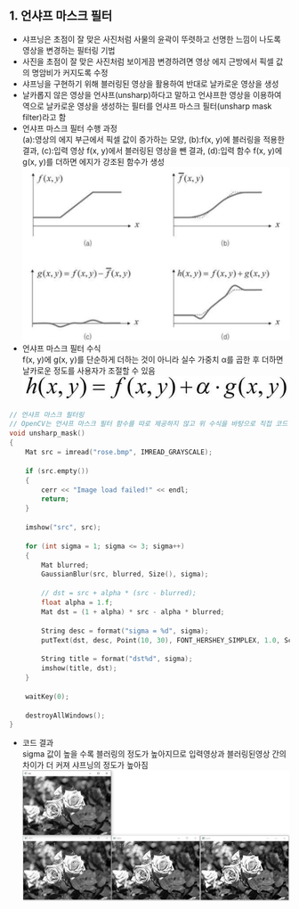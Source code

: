 ## 1. 언샤프 마스크 필터
* 샤프닝은 초점이 잘 맞은 사진처럼 사물의 윤곽이 뚜렷하고 선명한 느낌이 나도록 영상을 변경하는 필터링 기법
* 사진을 초점이 잘 맞은 사진처럼 보이게끔 변경하려면 영상 에지 근방에서 픽셀 값의 명암비가 커지도록 수정
* 샤프닝을 구현하기 위해 블러링된 영상을 활용하여 반대로 날카로운 영상을 생성
* 날카롭지 않은 영상을 언샤프(unsharp)하다고 말하고 언샤프한 영상을 이용하여 역으로 날카로운 영상을 생성하는 필터를 언샤프 마스크 필터(unsharp mask filter)라고 함
* 언샤프 마스크 필터 수행 과정
<br/> (a):영상의 에지 부근에서 픽셀 값이 증가하는 모양, (b):f(x, y)에 블러링을 적용한 결과, (c):입력 영상 f(x, y)에서 블러링된 영상을 뺀 결과, (d):입력 함수 f(x, y)에 g(x, y)를 더하면 에지가 강조된 함수가 생성
<br/> <img src="./img/OCV024.PNG" /> 
* 언샤프 마스크 필터 수식
<br/> f(x, y)에 g(x, y)를 단순하게 더하는 것이 아니라 실수 가중치 α를 곱한 후 더하면 날카로운 정도를 사용자가 조절할 수 있음
<br/> <img src="./img/OCV025.PNG" /> 
```cpp
// 언샤프 마스크 필터링 
// OpenCV는 언샤프 마스크 필터 함수를 따로 제공하지 않고 위 수식을 바탕으로 직접 코드 형태로 작성
void unsharp_mask()
{
	Mat src = imread("rose.bmp", IMREAD_GRAYSCALE);

	if (src.empty())
	{
		cerr << "Image load failed!" << endl;
		return;
	}

	imshow("src", src);

	for (int sigma = 1; sigma <= 3; sigma++)
	{
		Mat blurred;
		GaussianBlur(src, blurred, Size(), sigma);

		// dst = src + alpha * (src - blurred);
		float alpha = 1.f;
		Mat dst = (1 + alpha) * src - alpha * blurred; 

		String desc = format("sigma = %d", sigma);
		putText(dst, desc, Point(10, 30), FONT_HERSHEY_SIMPLEX, 1.0, Scalar(255));

		String title = format("dst%d", sigma);
		imshow(title, dst);
	}

	waitKey(0);

	destroyAllWindows();
}
```
* 코드 결과 <br/> sigma 값이 높을 수록 블러링의 정도가 높아지므로 입력영상과 블러링된영상 간의 차이가 더 커져 샤프닝의 정도가 높아짐 <br/> <img src="./img/OCV026.PNG" width="600"/>
